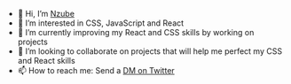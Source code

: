 - 👋 Hi, I’m [Nzube](https://nzubeifechukwu.github.io/portfolio/)
- 👀 I’m interested in CSS, JavaScript and React
- 🌱 I’m currently improving my React and CSS skills by working on projects
- 💞️ I’m looking to collaborate on projects that will help me perfect my CSS and React skills
- 📫 How to reach me: Send a [DM on Twitter](https://twitter.com/NzubeIfechukwu)

<!---
nzubeifechukwu/nzubeifechukwu is a ✨ special ✨ repository because its `README.md` (this file) appears on your GitHub profile.
You can click the Preview link to take a look at your changes.
--->
